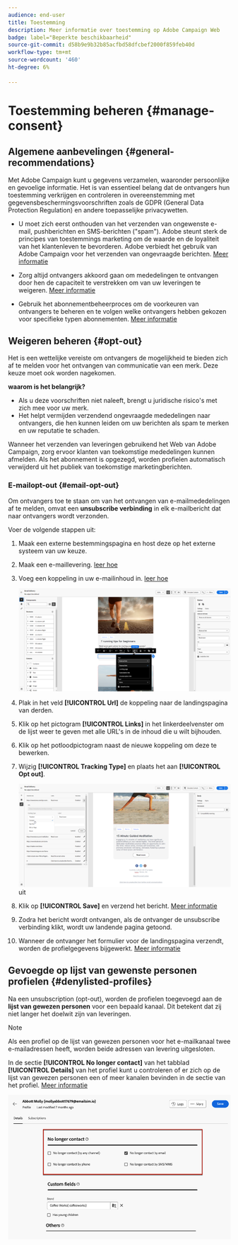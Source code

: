 ```yaml
---
audience: end-user
title: Toestemming
description: Meer informatie over toestemming op Adobe Campaign Web
badge: label="Beperkte beschikbaarheid"
source-git-commit: d58b9e9b32b85acfbd58dfcbef2000f859feb40d
workflow-type: tm+mt
source-wordcount: '460'
ht-degree: 6%

---
```


# Toestemming beheren {#manage-consent}

## Algemene aanbevelingen {#general-recommendations}

Met Adobe Campaign kunt u gegevens verzamelen, waaronder persoonlijke en gevoelige informatie. Het is van essentieel belang dat de ontvangers hun toestemming verkrijgen en controleren in overeenstemming met gegevensbeschermingsvoorschriften zoals de GDPR (General Data Protection Regulation) en andere toepasselijke privacywetten.

* U moet zich eerst onthouden van het verzenden van ongewenste e-mail, pushberichten en SMS-berichten (&quot;spam&quot;). Adobe steunt sterk de principes van toestemmings marketing om de waarde en de loyaliteit van het klantenleven te bevorderen. Adobe verbiedt het gebruik van Adobe Campaign voor het verzenden van ongevraagde berichten. [Meer informatie](#denylisted-profiles)

* Zorg altijd ontvangers akkoord gaan om mededelingen te ontvangen door hen de capaciteit te verstrekken om van uw leveringen <!-- and keep honoring opt-out requests as quickly as possible--> te weigeren. [Meer informatie](#opt-out)

* Gebruik het abonnementbeheerproces om de voorkeuren van ontvangers te beheren en te volgen welke ontvangers hebben gekozen voor specifieke typen abonnementen. [Meer informatie](../../delivery/using/about-services-and-subscriptions.md)

## Weigeren beheren {#opt-out}

Het is een wettelijke vereiste om ontvangers de mogelijkheid te bieden zich af te melden voor het ontvangen van communicatie van een merk. Deze keuze moet ook worden nagekomen. <!--Learn more about the applicable legislation in the [Adobe Campaign Classic v7 documentation](https://experienceleague.adobe.com/docs/campaign-classic/using/getting-started/privacy/privacy-and-recommendations.html#privacy-regulations){target="_blank"}.-->

**waarom is het belangrijk?**

* Als u deze voorschriften niet naleeft, brengt u juridische risico&#39;s met zich mee voor uw merk.
* Het helpt vermijden verzendend ongevraagde mededelingen naar ontvangers, die hen kunnen leiden om uw berichten als spam te merken en uw reputatie te schaden.

Wanneer het verzenden van leveringen gebruikend het Web van Adobe Campaign, zorg ervoor klanten van toekomstige mededelingen kunnen afmelden. Als het abonnement is opgezegd, worden profielen automatisch verwijderd uit het publiek van toekomstige marketingberichten.

### E-mailopt-out {#email-opt-out}

Om ontvangers toe te staan om van het ontvangen van e-mailmededelingen af te melden, omvat een **unsubscribe verbinding** in elk e-mailbericht dat naar ontvangers wordt verzonden.

Voer de volgende stappen uit:

1. Maak een externe bestemmingspagina en host deze op het externe systeem van uw keuze.

1. Maak een e-maillevering. [ leer hoe ](../email/create-email.md)

1. Voeg een koppeling in uw e-mailinhoud in. [ leer hoe ](../email/message-tracking.md#insert-links)

   ![ verbinding van het Tussenvoegsel in e-mailinhoud ](../email/assets/message-tracking-insert-link.png)

1. Plak in het veld **[!UICONTROL Url]** de koppeling naar de landingspagina van derden.

1. Klik op het pictogram **[!UICONTROL Links]** in het linkerdeelvenster om de lijst weer te geven met alle URL&#39;s in de inhoud die u wilt bijhouden.

1. Klik op het potloodpictogram naast de nieuwe koppeling om deze te bewerken.

1. Wijzig **[!UICONTROL Tracking Type]** en plaats het aan **[!UICONTROL Opt out]**.

   ![ geef het volgen type voor opt-out ](../email/assets/message-tracking-edit-a-link.png) uit

1. Klik op **[!UICONTROL Save]** en verzend het bericht. [Meer informatie](../monitor/prepare-send.md)

1. Zodra het bericht wordt ontvangen, als de ontvanger de unsubscribe verbinding klikt, wordt uw landende pagina getoond.

1. Wanneer de ontvanger het formulier voor de landingspagina verzendt, worden de profielgegevens bijgewerkt. [Meer informatie](#denylisted-profiles)

<!--Any other option available such as one-click opt-out link or List-Unsubscribe (to include an unsubscribe link in the email header) to enable opt-out in a delivery?-->

## Gevoegde op lijst van gewenste personen profielen {#denylisted-profiles}

Na een unsubscription (opt-out), worden de profielen toegevoegd aan de **lijst van gewezen personen** voor een bepaald kanaal. Dit betekent dat zij niet langer het doelwit zijn van leveringen.

>[!NOTE]
>
>Als een profiel op de lijst van gewezen personen voor het e-mailkanaal twee e-mailadressen heeft, worden beide adressen van levering uitgesloten.

In de sectie **[!UICONTROL No longer contact]** van het tabblad **[!UICONTROL Details]** van het profiel kunt u controleren of er zich op de lijst van gewezen personen een of meer kanalen bevinden in de sectie  van het profiel. [Meer informatie](../audience/about-recipients.md#access)

![ de status van de lijst van gewezen personen van de controle in profieldetails ](assets/profile-no-longer-contact.png)

<!--Denylisted status on quarantine list

Additionally, when recipients report your message as spam, or reply to an SMS message with a keyword such as "STOP", their address or phone number is quarantined with the **[!UICONTROL Denylisted]** status. Their profile is updated accordingly.

QUESTION: When a user marks an email as spam, is the profile's No longer contact section also updated? Apparently no (not the same = quarantine vs denylist)

>[!NOTE]
>
>The **[!UICONTROL Denylisted]** status refers to the address only, the profile is not on the denylist, so that the user continues receiving SMS messages and push notifications.

Learn more about Feedback loops in the [Delivery Best Practices Guide](https://experienceleague.adobe.com/docs/deliverability-learn/deliverability-best-practice-guide/transition-process/infrastructure.html#feedback-loops){target="_blank"}.

Learn more about quarantine in the [Campaign v8 (client console) documentation](https://experienceleague.adobe.com/docs/campaign/campaign-v8/send/failures/quarantines.html#non-deliverable-bounces){target="_blank"}.-->